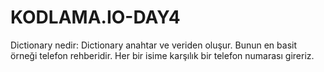 # KODLAMA.IO-DAY4

Dictionary nedir: Dictionary anahtar ve veriden oluşur. Bunun en basit örneği telefon rehberidir. Her bir isime karşılık bir telefon numarası gireriz.
